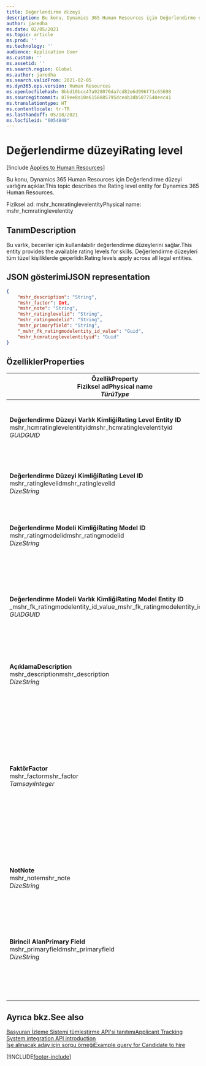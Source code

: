 ```yaml
---
title: Değerlendirme düzeyi
description: Bu konu, Dynamics 365 Human Resources için Değerlendirme düzeyi varlığını açıklar.
author: jaredha
ms.date: 02/05/2021
ms.topic: article
ms.prod: ''
ms.technology: ''
audience: Application User
ms.custom: ''
ms.assetid: ''
ms.search.region: Global
ms.author: jaredha
ms.search.validFrom: 2021-02-05
ms.dyn365.ops.version: Human Resources
ms.openlocfilehash: 8bbd10bcc47a928070da7cd82e6d996f71c65698
ms.sourcegitcommit: 879ee8a10e6158885795dce4b3db5077540eec41
ms.translationtype: HT
ms.contentlocale: tr-TR
ms.lasthandoff: 05/18/2021
ms.locfileid: "6054848"
---
```

# <a name="rating-level"></a><span data-ttu-id="e1f1c-103">Değerlendirme düzeyi</span><span class="sxs-lookup"><span data-stu-id="e1f1c-103">Rating level</span></span>

[!include [Applies to Human Resources](../includes/applies-to-hr.md)]

<span data-ttu-id="e1f1c-104">Bu konu, Dynamics 365 Human Resources için Değerlendirme düzeyi varlığını açıklar.</span><span class="sxs-lookup"><span data-stu-id="e1f1c-104">This topic describes the Rating level entity for Dynamics 365 Human Resources.</span></span>

<span data-ttu-id="e1f1c-105">Fiziksel ad: mshr_hcmratinglevelentity</span><span class="sxs-lookup"><span data-stu-id="e1f1c-105">Physical name: mshr_hcmratinglevelentity</span></span>

## <a name="description"></a><span data-ttu-id="e1f1c-106">Tanım</span><span class="sxs-lookup"><span data-stu-id="e1f1c-106">Description</span></span>

<span data-ttu-id="e1f1c-107">Bu varlık, beceriler için kullanılabilir değerlendirme düzeylerini sağlar.</span><span class="sxs-lookup"><span data-stu-id="e1f1c-107">This entity provides the available rating levels for skills.</span></span> <span data-ttu-id="e1f1c-108">Değerlendirme düzeyleri tüm tüzel kişiliklerde geçerlidir.</span><span class="sxs-lookup"><span data-stu-id="e1f1c-108">Rating levels apply across all legal entities.</span></span>

## <a name="json-representation"></a><span data-ttu-id="e1f1c-109">JSON gösterimi</span><span class="sxs-lookup"><span data-stu-id="e1f1c-109">JSON representation</span></span>

```json
{
    "mshr_description": "String",
    "mshr_factor": Int,
    "mshr_note": "String",
    "mshr_ratinglevelid": "String",
    "mshr_ratingmodelid": "String",
    "mshr_primaryfield": "String",
    "_mshr_fk_ratingmodelentity_id_value": "Guid",
    "mshr_hcmratinglevelentityid": "Guid"
}
```

## <a name="properties"></a><span data-ttu-id="e1f1c-110">Özellikler</span><span class="sxs-lookup"><span data-stu-id="e1f1c-110">Properties</span></span>

| <span data-ttu-id="e1f1c-111">Özellik</span><span class="sxs-lookup"><span data-stu-id="e1f1c-111">Property</span></span><br><span data-ttu-id="e1f1c-112">**Fiziksel ad**</span><span class="sxs-lookup"><span data-stu-id="e1f1c-112">**Physical name**</span></span><br><span data-ttu-id="e1f1c-113">**_Türü_**</span><span class="sxs-lookup"><span data-stu-id="e1f1c-113">**_Type_**</span></span> | <span data-ttu-id="e1f1c-114">Kullan</span><span class="sxs-lookup"><span data-stu-id="e1f1c-114">Use</span></span> | <span data-ttu-id="e1f1c-115">Tanım</span><span class="sxs-lookup"><span data-stu-id="e1f1c-115">Description</span></span> |
| --- | --- | --- |
| <span data-ttu-id="e1f1c-116">**Değerlendirme Düzeyi Varlık Kimliği**</span><span class="sxs-lookup"><span data-stu-id="e1f1c-116">**Rating Level Entity ID**</span></span><br><span data-ttu-id="e1f1c-117">mshr_hcmratinglevelentityid</span><span class="sxs-lookup"><span data-stu-id="e1f1c-117">mshr_hcmratinglevelentityid</span></span><br><span data-ttu-id="e1f1c-118">*GUID*</span><span class="sxs-lookup"><span data-stu-id="e1f1c-118">*GUID*</span></span> | <span data-ttu-id="e1f1c-119">Salt okunur</span><span class="sxs-lookup"><span data-stu-id="e1f1c-119">Read-only</span></span><br><span data-ttu-id="e1f1c-120">Gerekli</span><span class="sxs-lookup"><span data-stu-id="e1f1c-120">Required</span></span><br><span data-ttu-id="e1f1c-121">Sistem tarafından oluşturulan</span><span class="sxs-lookup"><span data-stu-id="e1f1c-121">System-generated</span></span> | <span data-ttu-id="e1f1c-122">Düzey için sistem tarafından oluşturulan benzersiz tanımlayıcı.</span><span class="sxs-lookup"><span data-stu-id="e1f1c-122">The system-generated unique identifier for the level.</span></span> |
| <span data-ttu-id="e1f1c-123">**Değerlendirme Düzeyi Kimliği**</span><span class="sxs-lookup"><span data-stu-id="e1f1c-123">**Rating Level ID**</span></span><br><span data-ttu-id="e1f1c-124">mshr_ratinglevelid</span><span class="sxs-lookup"><span data-stu-id="e1f1c-124">mshr_ratinglevelid</span></span><br><span data-ttu-id="e1f1c-125">*Dize*</span><span class="sxs-lookup"><span data-stu-id="e1f1c-125">*String*</span></span> | <span data-ttu-id="e1f1c-126">Okuma/yazma</span><span class="sxs-lookup"><span data-stu-id="e1f1c-126">Read/write</span></span><br><span data-ttu-id="e1f1c-127">Gerekli</span><span class="sxs-lookup"><span data-stu-id="e1f1c-127">Required</span></span> | <span data-ttu-id="e1f1c-128">Düzey için kullanıcı tarafından okunabilir benzersiz tanımlayıcı.</span><span class="sxs-lookup"><span data-stu-id="e1f1c-128">User-readable unique identifier for the level.</span></span> |
| <span data-ttu-id="e1f1c-129">**Değerlendirme Modeli Kimliği**</span><span class="sxs-lookup"><span data-stu-id="e1f1c-129">**Rating Model ID**</span></span><br><span data-ttu-id="e1f1c-130">mshr_ratingmodelid</span><span class="sxs-lookup"><span data-stu-id="e1f1c-130">mshr_ratingmodelid</span></span><br><span data-ttu-id="e1f1c-131">*Dize*</span><span class="sxs-lookup"><span data-stu-id="e1f1c-131">*String*</span></span> | <span data-ttu-id="e1f1c-132">Okuma/yazma</span><span class="sxs-lookup"><span data-stu-id="e1f1c-132">Read/write</span></span><br><span data-ttu-id="e1f1c-133">Gerekli</span><span class="sxs-lookup"><span data-stu-id="e1f1c-133">Required</span></span> | <span data-ttu-id="e1f1c-134">Değerlendirme düzeyinin ait olduğu değerlendirme modeli.</span><span class="sxs-lookup"><span data-stu-id="e1f1c-134">The rating model to which the rating level belongs.</span></span> |
| <span data-ttu-id="e1f1c-135">**Değerlendirme Modeli Varlık Kimliği**</span><span class="sxs-lookup"><span data-stu-id="e1f1c-135">**Rating Model Entity ID**</span></span><br><span data-ttu-id="e1f1c-136">_mshr_fk_ratingmodelentity_id_value</span><span class="sxs-lookup"><span data-stu-id="e1f1c-136">_mshr_fk_ratingmodelentity_id_value</span></span><br><span data-ttu-id="e1f1c-137">*GUID*</span><span class="sxs-lookup"><span data-stu-id="e1f1c-137">*GUID*</span></span> | <span data-ttu-id="e1f1c-138">Salt okunur</span><span class="sxs-lookup"><span data-stu-id="e1f1c-138">Read-only</span></span><br><span data-ttu-id="e1f1c-139">Gerekli</span><span class="sxs-lookup"><span data-stu-id="e1f1c-139">Required</span></span><br><span data-ttu-id="e1f1c-140">Yabancı anahtar: mshr_hcmratingmodelentity içindeki mshr_hcmratingmodelentityid</span><span class="sxs-lookup"><span data-stu-id="e1f1c-140">Foreign key: mshr_hcmratingmodelentityid of mshr_hcmratingmodelentity</span></span> | <span data-ttu-id="e1f1c-141">Değerlendirme düzeyinin ait olduğu değerlendirme modeli için sistem tarafından oluşturulan tanımlayıcı.</span><span class="sxs-lookup"><span data-stu-id="e1f1c-141">The system-generated identifier for the rating model to which the rating level belongs.</span></span> |
| <span data-ttu-id="e1f1c-142">**Açıklama**</span><span class="sxs-lookup"><span data-stu-id="e1f1c-142">**Description**</span></span><br><span data-ttu-id="e1f1c-143">mshr_description</span><span class="sxs-lookup"><span data-stu-id="e1f1c-143">mshr_description</span></span><br><span data-ttu-id="e1f1c-144">*Dize*</span><span class="sxs-lookup"><span data-stu-id="e1f1c-144">*String*</span></span> | <span data-ttu-id="e1f1c-145">Okuma/yazma</span><span class="sxs-lookup"><span data-stu-id="e1f1c-145">Read/write</span></span><br><span data-ttu-id="e1f1c-146">Gerekli</span><span class="sxs-lookup"><span data-stu-id="e1f1c-146">Required</span></span> | <span data-ttu-id="e1f1c-147">Değerlendirme düzeyinin açıklaması.</span><span class="sxs-lookup"><span data-stu-id="e1f1c-147">The description of the rating level.</span></span> |
| <span data-ttu-id="e1f1c-148">**Faktör**</span><span class="sxs-lookup"><span data-stu-id="e1f1c-148">**Factor**</span></span><br><span data-ttu-id="e1f1c-149">mshr_factor</span><span class="sxs-lookup"><span data-stu-id="e1f1c-149">mshr_factor</span></span><br><span data-ttu-id="e1f1c-150">*Tamsayı*</span><span class="sxs-lookup"><span data-stu-id="e1f1c-150">*Integer*</span></span> | <span data-ttu-id="e1f1c-151">Okuma/yazma</span><span class="sxs-lookup"><span data-stu-id="e1f1c-151">Read/write</span></span><br><span data-ttu-id="e1f1c-152">Gerekli</span><span class="sxs-lookup"><span data-stu-id="e1f1c-152">Required</span></span> | <span data-ttu-id="e1f1c-153">Derecelendirme düzeyi için faktör.</span><span class="sxs-lookup"><span data-stu-id="e1f1c-153">The factor for the rating level.</span></span> <span data-ttu-id="e1f1c-154">Öğeleri farklı sayıda değerlendirme düzeylerinde karşılaştırdığınızda, puanlar normalleştirmek için faktör kullanılır.</span><span class="sxs-lookup"><span data-stu-id="e1f1c-154">When you compare items with a different number of rating levels, the factor is used to normalize the scores.</span></span> <span data-ttu-id="e1f1c-155">Değer 0 ile 9 arasında bir tamsayı olmalıdır.</span><span class="sxs-lookup"><span data-stu-id="e1f1c-155">The value must be an integer between 0 and 9.</span></span> |
| <span data-ttu-id="e1f1c-156">**Not**</span><span class="sxs-lookup"><span data-stu-id="e1f1c-156">**Note**</span></span><br><span data-ttu-id="e1f1c-157">mshr_note</span><span class="sxs-lookup"><span data-stu-id="e1f1c-157">mshr_note</span></span><br><span data-ttu-id="e1f1c-158">*Dize*</span><span class="sxs-lookup"><span data-stu-id="e1f1c-158">*String*</span></span> | <span data-ttu-id="e1f1c-159">Okuma/yazma</span><span class="sxs-lookup"><span data-stu-id="e1f1c-159">Read/write</span></span><br><span data-ttu-id="e1f1c-160">İsteğe bağlı</span><span class="sxs-lookup"><span data-stu-id="e1f1c-160">Optional</span></span> | <span data-ttu-id="e1f1c-161">Değerlendirme düzeyiyle ilişkili notlar.</span><span class="sxs-lookup"><span data-stu-id="e1f1c-161">Any notes associated with the rating level.</span></span> |
| <span data-ttu-id="e1f1c-162">**Birincil Alan**</span><span class="sxs-lookup"><span data-stu-id="e1f1c-162">**Primary Field**</span></span><br><span data-ttu-id="e1f1c-163">mshr_primaryfield</span><span class="sxs-lookup"><span data-stu-id="e1f1c-163">mshr_primaryfield</span></span><br><span data-ttu-id="e1f1c-164">*Dize*</span><span class="sxs-lookup"><span data-stu-id="e1f1c-164">*String*</span></span> | <span data-ttu-id="e1f1c-165">Salt okunur</span><span class="sxs-lookup"><span data-stu-id="e1f1c-165">Read-only</span></span><br><span data-ttu-id="e1f1c-166">Gerekli</span><span class="sxs-lookup"><span data-stu-id="e1f1c-166">Required</span></span> | <span data-ttu-id="e1f1c-167">Varlık kaydının tanımlayıcısı olarak kullanılacak alan.</span><span class="sxs-lookup"><span data-stu-id="e1f1c-167">Field to be used as an identifier of the entity record.</span></span> <span data-ttu-id="e1f1c-168">Değerlendirme düzeyi kimliği ve değerlendirme modeli kimliği birleşimi.</span><span class="sxs-lookup"><span data-stu-id="e1f1c-168">Combination of rating level ID and rating model ID.</span></span> |

## <a name="see-also"></a><span data-ttu-id="e1f1c-169">Ayrıca bkz.</span><span class="sxs-lookup"><span data-stu-id="e1f1c-169">See also</span></span>

[<span data-ttu-id="e1f1c-170">Başvuran İzleme Sistemi tümleştirme API'si tanıtımı</span><span class="sxs-lookup"><span data-stu-id="e1f1c-170">Applicant Tracking System integration API introduction</span></span>](hr-admin-integration-ats-api-introduction.md)<br>
[<span data-ttu-id="e1f1c-171">İşe alınacak aday için sorgu örneği</span><span class="sxs-lookup"><span data-stu-id="e1f1c-171">Example query for Candidate to hire</span></span>](hr-admin-integration-ats-api-candidate-to-hire-example-query.md)



[!INCLUDE[footer-include](../includes/footer-banner.md)]